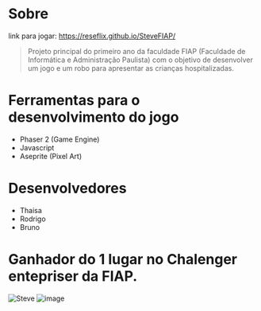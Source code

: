 # Sobre
link para jogar: https://reseflix.github.io/SteveFIAP/
> Projeto principal do primeiro ano da faculdade FIAP (Faculdade de Informática e Administração Paulista)
> com o objetivo de desenvolver um jogo e um robo para apresentar as crianças hospitalizadas.
# Ferramentas para o desenvolvimento do jogo
- Phaser 2 (Game Engine)
- Javascript
- Aseprite (Pixel Art)
# Desenvolvedores
- Thaisa
- Rodrigo
- Bruno
# Ganhador do 1 lugar no Chalenger entepriser da FIAP.
![Steve](https://user-images.githubusercontent.com/25780569/141651105-eb9c47b1-7ada-4c04-92f4-5dbe896db027.gif)
![image](https://user-images.githubusercontent.com/25780569/141651124-72bd6d7a-4593-4cf3-852a-e824e1370e12.png)
